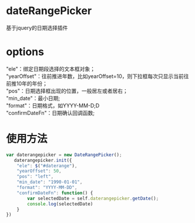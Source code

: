 # dateRangePicker
基于jquery的日期选择插件
# options
"ele"：绑定日期段选择的文本框对象；</br>
"yearOffset"：往前推进年数，比如yearOffset=10，则下拉框每次只显示当前往前推10年的年份；</br>
"pos"：日期选择框出现的位置，一般居左或者居右；</br>
"min_date"：最小日期;</br>
"format"：日期格式，如YYYY-MM-D;D</br>
"confirmDateFn"：日期确认回调函数;</br>
# 使用方法
```javascript 
var daterangepicker = new DateRangePicker();
   daterangepicker.init({
   	"ele": $("#daterange"),
   	"yearOffset": 50,
   	"pos": "left",
   	"min_date": "1990-01-01",
   	"format": "YYYY-MM-DD",
   	"confirmDateFn": function() {
   		var selectedDate = self.daterangepicker.getDate();
   		console.log(selectedDate)
   	}
})
```
